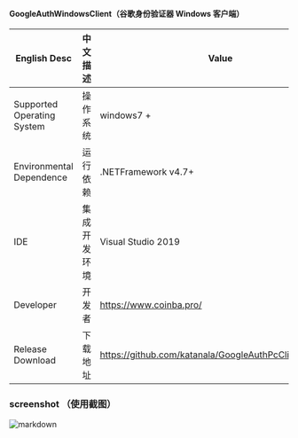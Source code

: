 #### GoogleAuthWindowsClient（谷歌身份验证器 Windows 客户端）

| English Desc | 中文描述 | Value |
| ------------ | ------------ | ------------ |
| Supported Operating System | 操作系统 | windows7 + |
| Environmental Dependence | 运行依赖 | .NETFramework v4.7+ |
| IDE | 集成开发环境 | Visual Studio 2019 |
| Developer | 开发者 | https://www.coinba.pro/ |
| Release Download | 下载地址 | https://github.com/katanala/GoogleAuthPcClient/releases |

### screenshot （使用截图）

![markdown](https://lookimg.com/images/2019/07/28/njpd3.png)
